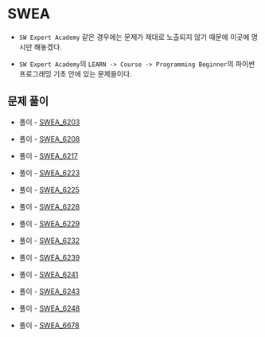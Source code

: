 # SWEA

- `SW Expert Academy` 같은 경우에는 문제가 제대로 노출되지 않기 때문에 이곳에 명시만 해놓겠다.

- `SW Expert Academy`의 `LEARN -> Course -> Programming Beginner`의 파이썬 프로그래밍 기초 안에 있는 문제들이다.

## 문제 풀이

- 풀이 - [SWEA_6203](https://github.com/Meantint/SWEA/blob/master/SWEA_6203.py)

- 풀이 - [SWEA_6208](https://github.com/Meantint/SWEA/blob/master/SWEA_6208.py)

- 풀이 - [SWEA_6217](https://github.com/Meantint/SWEA/blob/master/SWEA_6217.py)

- 풀이 - [SWEA_6223](https://github.com/Meantint/SWEA/blob/master/SWEA_6223.py)

- 풀이 - [SWEA_6225](https://github.com/Meantint/SWEA/blob/master/SWEA_6225.py)

- 풀이 - [SWEA_6228](https://github.com/Meantint/SWEA/blob/master/SWEA_6228.py)

- 풀이 - [SWEA_6229](https://github.com/Meantint/SWEA/blob/master/SWEA_6229.py)

- 풀이 - [SWEA_6232](https://github.com/Meantint/SWEA/blob/master/SWEA_6232.py)

- 풀이 - [SWEA_6239](https://github.com/Meantint/SWEA/blob/master/SWEA_6239.py)

- 풀이 - [SWEA_6241](https://github.com/Meantint/SWEA/blob/master/SWEA_6241.py)

- 풀이 - [SWEA_6243](https://github.com/Meantint/SWEA/blob/master/SWEA_6243.py)

- 풀이 - [SWEA_6248](https://github.com/Meantint/SWEA/blob/master/SWEA_6248.py)

- 풀이 - [SWEA_6678](https://github.com/Meantint/SWEA/blob/master/SWEA_6678.py)
